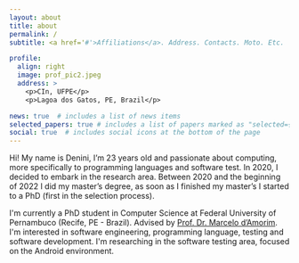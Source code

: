 ```yaml
---
layout: about
title: about
permalink: /
subtitle: <a href='#'>Affiliations</a>. Address. Contacts. Moto. Etc.

profile:
  align: right
  image: prof_pic2.jpeg
  address: >
    <p>CIn, UFPE</p>
    <p>Lagoa dos Gatos, PE, Brazil</p>

news: true  # includes a list of news items
selected_papers: true # includes a list of papers marked as "selected={true}"
social: true  # includes social icons at the bottom of the page
---
```


Hi! My name is Denini, I’m 23 years old and passionate about computing, more specifically to programming languages and software test. In 2020, I decided to embark in the research area. Between 2020 and the beginning of 2022 I did my master’s degree, as soon as I finished my master’s I started to a PhD (first in the selection process).

I'm currently a PhD student in Computer Science at Federal University of Pernambuco (Recife, PE - Brazil). Advised by [Prof. Dr. Marcelo d’Amorim](https://cin.ufpe.br/~damorim/). I'm interested in software engineering, programming language, testing and software development. I'm researching in the software testing area, focused on the Android environment.
